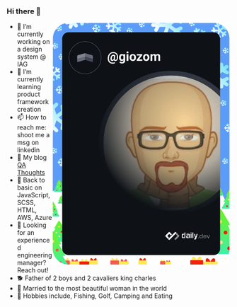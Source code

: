 ### Hi there 👋

<a href="https://app.daily.dev/giozom"><img src="https://github.com/giozom/giozom/blob/main/devcard.svg" align="right" width="400" alt="Giovanni's Dev Card"/></a>

- 🔭 I’m currently working on a design system @ IAG
- 🌱 I’m currently learning product framework creation
- 📫 How to reach me: shoot me a msg on linkedin
- 🚨 My blog [QA Thoughts](https://qathoughts.wordpress.com/)
- 🌱 Back to basic on JavaScript, SCSS, HTML, AWS, Azure
- 🚀 Looking for an experienced engineering manager? Reach out!
- 🐕 Father of 2 boys and 2 cavaliers king charles
- 💍 Married to the most beautiful woman in the world
- 🙉 Hobbies include, Fishing, Golf, Camping and Eating

